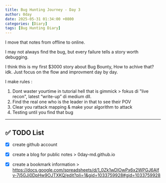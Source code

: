```yaml
---
title: Bug Hunting Journey - Day 3
author: 0day
date: 2025-05-31 01:34:00 +0800
categories: [Diary]
tags: [Bug Hunting Diary]
---
```


I move that notes from offline to online. 

I may not always find the bug, 
but every failure tells a story worth debugging.

I think this is my first $3000 story about Bug Bounty,
How to achive that? idk. Just focus on the flow and improvment day by day.

I make rules :
1. Dont waster yourtime in tutorial hell that is gimmick > fokus di "live recon", latest “write-up” di medium dll.
2. Find the real one who is the leader in that to see their POV
3. Clear you rattack mapping & make your algorithm to attack
4. Testing until you find that bug


---

## ✅ TODO List

- [x] create github account
- [x] create a blog for public notes > 0day-md.github.io
- [x] create a bookmark information > https://docs.google.com/spreadsheets/d/1_0Zk1wDlOwPx6x2WPGJ6AIfv-7j5GJj0DpHw9OJTXKQ/edit?pli=1&gid=1033759928#gid=1033759928






